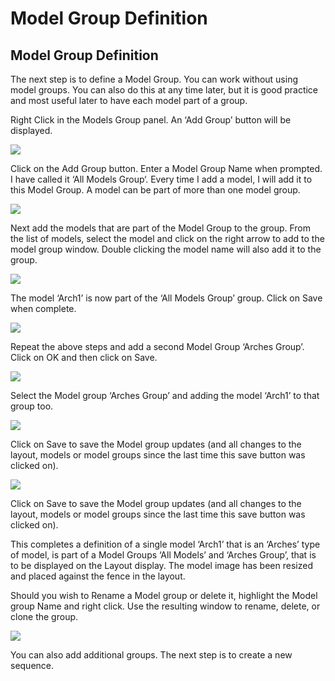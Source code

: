 # Model Group Definition

## Model Group Definition

The next step is to define a Model Group. You can work without using model groups. You can also do this at any time later, but it is good practice and most useful later to have each model part of a group.

Right Click in the Models Group panel. An ‘Add Group’ button will be displayed.

![](<../../.gitbook/assets/image (326) (1).png>)

Click on the Add Group button. Enter a Model Group Name when prompted. I have called it ‘All Models Group‘. Every time I add a model, I will add it to this Model Group. A model can be part of more than one model group.

![](<../../.gitbook/assets/image (70) (1).png>)

Next add the models that are part of the Model Group to the group. From the list of models, select the model and click on the right arrow to add to the model group window. Double clicking the model name will also add it to the group.

![](<../../.gitbook/assets/image (413).png>)

The model ‘Arch1’ is now part of the ‘All Models Group’ group. Click on Save when complete.

![](<../../.gitbook/assets/image (7).png>)

Repeat the above steps and add a second Model Group ‘Arches Group’. Click on OK and then click on Save.

![](<../../.gitbook/assets/image (313) (1).png>)

Select the Model group ‘Arches Group’ and adding the model ‘Arch1’ to that group too.

![](<../../.gitbook/assets/image (871).png>)

Click on Save to save the Model group updates (and all changes to the layout, models or model groups since the last time this save button was clicked on).

![](<../../.gitbook/assets/image (121).png>)

Click on Save to save the Model group updates (and all changes to the layout, models or model groups since the last time this save button was clicked on).

This completes a definition of a single model ‘Arch1’ that is an ‘Arches’ type of model, is part of a Model Groups ‘All Models’ and ‘Arches Group’, that is to be displayed on the Layout display. The model image has been resized and placed against the fence in the layout.

Should you wish to Rename a Model group or delete it, highlight the Model group Name and right click. Use the resulting window to rename, delete, or clone the group.

![](<../../.gitbook/assets/image (20).png>)

You can also add additional groups. The next step is to create a new sequence.
